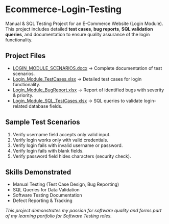 # Ecommerce-Login-Testing  

Manual & SQL Testing Project for an E-Commerce Website (Login Module).  
This project includes detailed **test cases**, **bug reports**, **SQL validation queries**, and documentation to ensure quality assurance of the login functionality.  

##  Project Files  

- [LOGIN_MODULE_SCENARIOS.docx](https://github.com/danavj200315-web/Ecommerce-Login-Testing/blob/main/LOGIN%20MODULE%20SCENARIOS.docx) → Complete documentation of test scenarios.  
- [Login_Module_TestCases.xlsx](./Login_Module_TestCases.xlsx) → Detailed test cases for login functionality.  
- [Login_Module_BugReport.xlsx](./Login_Module_BugReport.xlsx) → Report of identified bugs with severity & priority.  
- [Login_Module_SQL_TestCases.xlsx](./Login_Module_SQL_TestCases.xlsx) → SQL queries to validate login-related database fields.  

##  Sample Test Scenarios  

1. Verify username field accepts only valid input.  
2. Verify login works only with valid credentials.  
3. Verify login fails with invalid username or password.  
4. Verify login fails with blank fields.  
5. Verify password field hides characters (security check).  

## Skills Demonstrated  

- Manual Testing (Test Case Design, Bug Reporting)  
- SQL Queries for Data Validation  
- Software Testing Documentation  
- Defect Reporting & Tracking  

 *This project demonstrates my passion for software quality and forms part of my learning portfolio for Software Testing roles.*  
